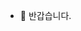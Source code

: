 - 👋 반갑습니다. 

<!---
royjeong1460/royjeong1460 is a ✨ special ✨ repository because its `README.md` (this file) appears on your GitHub profile.
You can click the Preview link to take a look at your changes.
--->
